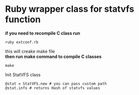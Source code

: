 # Ruby wrapper class for statvfs function 

**if you need to recompile C class run**

```
ruby extconf.rb
```
this will creake make file \
**then run make command to compile C classes**
```
make 
```
Init StatVFS class
```
@stat = StatVFS.new # you can pass custom path 
@stat.info # returns Hash of statvfs values
```